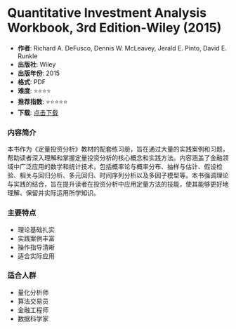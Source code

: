 # Quantitative Investment Analysis Workbook, 3rd Edition-Wiley (2015)

- **作者**: Richard A. DeFusco, Dennis W. McLeavey, Jerald E. Pinto, David E. Runkle
- **出版社**: Wiley
- **出版年份**: 2015
- **格式**: PDF
- **难度**: ⭐⭐⭐⭐
- **推荐指数**: ⭐⭐⭐⭐⭐
- **下载**: [点击下载](https://quant-wiki.com/pdf/Quantitative%20Investment%20Analysis%20Workbook%2C%203rd%20Edition-Wiley%20%282015%29.pdf)

### 内容简介

本书作为《定量投资分析》教材的配套练习册，旨在通过大量的实践案例和习题，帮助读者深入理解和掌握定量投资分析的核心概念和实践方法。内容涵盖了金融领域中广泛应用的数学和统计技术，包括概率论与概率分布、抽样与估计、假设检验、相关与回归分析、多元回归、时间序列分析以及多因子模型等。本书强调理论与实践的结合，旨在提升读者在投资分析中应用定量方法的技能，使其能够更好地理解、保留并实际运用所学知识。

### 主要特点

- 理论基础扎实
- 实践案例丰富
- 操作指导清晰
- 适合实际应用

### 适合人群

- 量化分析师
- 算法交易员
- 金融工程师
- 数据科学家